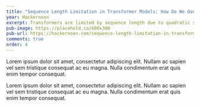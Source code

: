 ```yaml
---
title: "Sequence Length Limitation in Transformer Models: How Do We Overcome Memory Constraints?"
year: Hackernoon
excerpt: Transformers are limited by sequence length due to quadratic scaling. Explore solutions like sparse attention, low-rank approximations, and spectral methods.
pub-image: https://placehold.co/600x300
pub-url: https://hackernoon.com/sequence-length-limitation-in-transformer-models-how-do-we-overcome-memory-constraints
comments: true
order: 4
---
```


Lorem ipsum dolor sit amet, consectetur adipiscing elit. Nullam ac sapien vel sem tristique consequat ac eu magna. Nulla condimentum erat quis enim tempor consequat.

Lorem ipsum dolor sit amet, consectetur adipiscing elit. Nullam ac sapien vel sem tristique consequat ac eu magna. Nulla condimentum erat quis enim tempor consequat.
